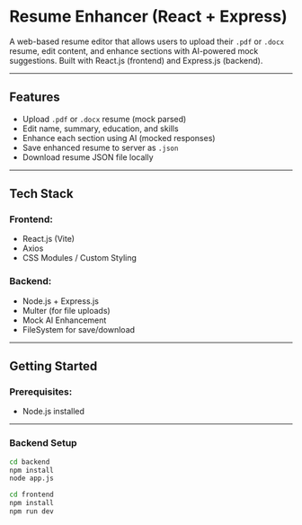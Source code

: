 #  Resume Enhancer (React + Express)

A web-based resume editor that allows users to upload their `.pdf` or `.docx` resume, edit content, and enhance sections with AI-powered mock suggestions. Built with React.js (frontend) and Express.js (backend).

---

## Features

-  Upload `.pdf` or `.docx` resume (mock parsed)
-  Edit name, summary, education, and skills
-  Enhance each section using AI (mocked responses)
-  Save enhanced resume to server as `.json`
-  Download resume JSON file locally

---

## Tech Stack

### Frontend:
- React.js (Vite)
- Axios
- CSS Modules / Custom Styling

### Backend:
- Node.js + Express.js
- Multer (for file uploads)
- Mock AI Enhancement
- FileSystem for save/download

---

##  Getting Started
### Prerequisites:
- Node.js installed

---

### Backend Setup

```bash
cd backend
npm install
node app.js

cd frontend
npm install
npm run dev
